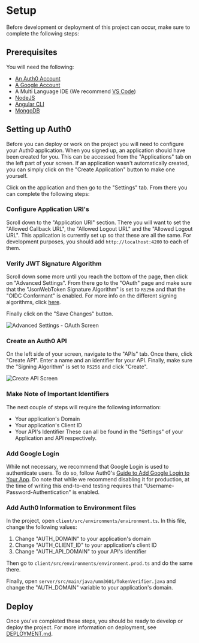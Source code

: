 # Setup

Before development or deployment of this project can occur, make sure to complete the following steps:


## Prerequisites

You will need the following:
- [An Auth0 Account](https://auth0.com/)
- [A Google Account](https://support.google.com/accounts/answer/27441?hl=en)
- A Multi Language IDE (We recommend [VS Code](https://code.visualstudio.com/))
- [NodeJS](https://nodejs.org/en/)
- [Angular CLI](https://cli.angular.io/)
- [MongoDB](https://www.mongodb.com/download-center/community)


## Setting up Auth0

Before you can deploy or work on the project you will need to configure your Auth0 application. When you signed up, an application should have been created for you. This can be accessed from the "Applications" tab on the left part of your screen. If an application wasn't automatically created, you can simply click on the "Create Application" button to make one yourself.

Click on the application and then go to the "Settings" tab. From there you can complete the following steps:

### Configure Application URI's

Scroll down to the "Application URI" section. There you will want to set the "Allowed Callback URL", the "Allowed Logout URL" and the "Allowed Logout URL". This application is currently set up so that these are all the same. For development purposes, you should add `http://localhost:4200` to each of them.

### Verify JWT Signature Algorithm

Scroll down some more until you reach the bottom of the page, then click on "Advanced Settings". From there go to the "OAuth" page and make sure that the "JsonWebToken Signature Algorithm" is set to `RS256` and that the "OIDC Conformant" is enabled. For more info on the different signing algorithms, click [here](https://auth0.com/docs/tokens/concepts/signing-algorithms).

Finally click on the "Save Changes" button.

![Advanced Settings - OAuth Screen](https://cdn2.auth0.com/docs/media/articles/applications/token-signature-algorithm.png)

### Create an Auth0 API

On the left side of your screen, navigate to the "APIs" tab. Once there, click "Create API". Enter a name and an identifier for your API. Finally, make sure the "Signing Algorithm" is set to `RS256` and click "Create".

![Create API Screen](https://cdn2.auth0.com/docs/media/articles/api-auth/create-api.png)

### Make Note of Important Identifiers

The next couple of steps will require the following information:
- Your application's Domain
- Your application's Client ID
- Your API's Identifier
These can all be found in the "Settings" of your Application and API respectively.

### Add Google Login

While not necessary, we recommend that Google Login is used to authenticate users. To do so, follow Auth0's [Guide to Add Google Login to Your App](https://auth0.com/docs/connections/social/google). Do note that while we recommend disabling it for production, at the time of writing this end-to-end testing requires that "Username-Password-Authentication" is enabled.

### Add Auth0 Information to Environment files

In the project, open `client/src/environments/environment.ts`. In this file, change the following values:
1. Change "AUTH_DOMAIN" to your application's domain
2. Change "AUTH_CLIENT_ID" to your application's client ID
3. Change "AUTH_API_DOMAIN" to your API's identifier

Then go to `client/src/environments/environment.prod.ts` and do the same there.

Finally, open `server/src/main/java/umm3601/TokenVerifier.java` and change the "AUTH_DOMAIN" variable to your application's domain.


## Deploy

Once you've completed these steps, you should be ready to develop or deploy the project. For more information on deployment, see [DEPLOYMENT.md](DEPLOYMENT.md).